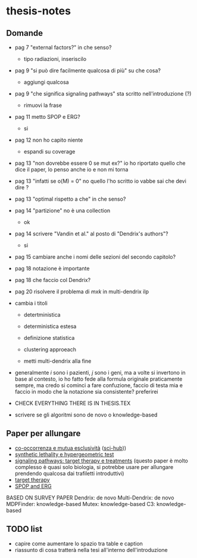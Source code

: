 # thesis-notes

## Domande

- pag 7 "external factors?" in che senso?
    - tipo radiazioni, inseriscilo
- pag 9 "si può dire facilmente qualcosa di più" su che cosa?
    - aggiungi qualcosa
- pag 9 "che significa signaling pathways" sta scritto nell'introduzione (?)
    - rimuovi la frase
- pag 11 metto SPOP e ERG?
    - si
- pag 12 non ho capito niente
    - espandi su coverage
- pag 13 "non dovrebbe essere 0 se mut ex?" io ho riportato quello che dice il paper, lo penso anche io e non mi torna
- pag 13 "infatti se o(M) = 0" no quello l'ho scritto io vabbe sai che devi dire
    ?
- pag 13 "optimal rispetto a che" in che senso?
- pag 14 "partizione" no è una collection
    - ok
- pag 14 scrivere "Vandin et al." al posto di "Dendrix's authors"?
    - si
- pag 15 cambiare anche i nomi delle sezioni del secondo capitolo?
- pag 18 notazione è importante
- pag 18 che faccio col Dendrix?
- pag 20 risolvere il problema di $m x k$ in multi-dendrix ilp

- cambia i titoli
    - detertministica
    - deterministica estesa
    - definizione statistica
    - clustering approeach

    - metti multi-dendrix alla fine

- generalmente $i$ sono i pazienti, $j$ sono i geni, ma a volte si invertono in base al contesto, io ho fatto fede alla formula originale praticamente sempre, ma credo si cominci a fare confuzione, faccio di testa mia e faccio in modo che la notazione sia consistente? preferirei
- CHECK EVERYTHING THERE IS IN THESIS.TEX
- scrivere se gli algoritmi sono de novo o knowledge-based

## Paper per allungare

- [co-occorrenza e mutua esclusività](https://www.sciencedirect.com/science/article/abs/pii/S2405803321001011) ([sci-hub](https://sci-hub.ru/https://doi.org/10.1016/j.trecan.2021.04.009)))
- [synthetic lethality e hypergeometric test](https://www.ncbi.nlm.nih.gov/pmc/articles/PMC4590705/)
- [signaling pathways: target therapy e treatments](https://www.ncbi.nlm.nih.gov/pmc/articles/PMC8002322/) (questo paper è molto complesso è quasi solo biologia, si potrebbe usare per allungare prendendo qualcosa dai trafiletti introduttivi)
- [target therapy](https://www.cancer.org/cancer/managing-cancer/treatment-types/targeted-therapy/what-is.html)
- [SPOP and ERG](https://www.nature.com/articles/s41467-020-20820-x#Sec2)

BASED ON SURVEY PAPER
Dendrix: de novo
Multi-Dendrix: de novo
MDPFinder: knowledge-based
Mutex: knowledge-based
C3: knowledge-based

## TODO list

- capire come aumentare lo spazio tra table e caption
- riassunto di cosa tratterà nella tesi all'interno dell'introduzione

